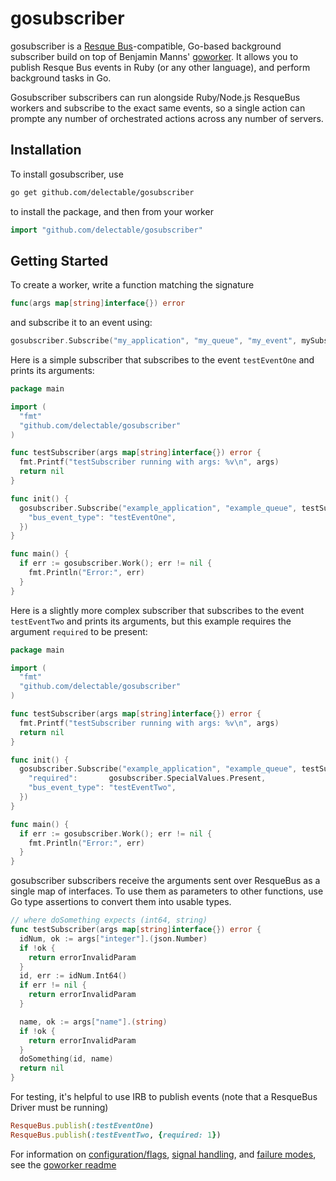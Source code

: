 gosubscriber
============
gosubscriber is a [Resque Bus](https://github.com/taskrabbit/resque-bus)-compatible, Go-based background subscriber build on top of Benjamin Manns' [goworker](https://github.com/benmanns/goworker). It allows you to publish Resque Bus events in Ruby (or any other language), and perform background tasks in Go.

Gosubscriber subscribers can run alongside Ruby/Node.js ResqueBus workers and subscribe to the exact same events, so a single action can prompte any number of orchestrated actions across any number of servers.

## Installation

To install gosubscriber, use

```sh
go get github.com/delectable/gosubscriber
```

to install the package, and then from your worker

```go
import "github.com/delectable/gosubscriber"
```

## Getting Started

To create a worker, write a function matching the signature

```go
func(args map[string]interface{}) error
```

and subscribe it to an event using:

```go
gosubscriber.Subscribe("my_application", "my_queue", "my_event", mySubscriber)
```

Here is a simple subscriber that subscribes to the event `testEventOne` and prints its arguments:

```go
package main

import (
  "fmt"
  "github.com/delectable/gosubscriber"
)

func testSubscriber(args map[string]interface{}) error {
  fmt.Printf("testSubscriber running with args: %v\n", args)
  return nil
}

func init() {
  gosubscriber.Subscribe("example_application", "example_queue", testSubscriber, map[string]string{
    "bus_event_type": "testEventOne",
  })
}

func main() {
  if err := gosubscriber.Work(); err != nil {
    fmt.Println("Error:", err)
  }
}
```

Here is a slightly more complex subscriber that subscribes to the event `testEventTwo` and prints its arguments, but this example requires the argument `required` to be present:

```go
package main

import (
  "fmt"
  "github.com/delectable/gosubscriber"
)

func testSubscriber(args map[string]interface{}) error {
  fmt.Printf("testSubscriber running with args: %v\n", args)
  return nil
}

func init() {
  gosubscriber.Subscribe("example_application", "example_queue", testSubscriber, map[string]string{
    "required":       gosubscriber.SpecialValues.Present,
    "bus_event_type": "testEventTwo",
  })
}

func main() {
  if err := gosubscriber.Work(); err != nil {
    fmt.Println("Error:", err)
  }
}

```

gosubscriber subscribers receive the arguments sent over ResqueBus as a single map of interfaces. To use them as parameters to other functions, use Go type assertions to convert them into usable types.

``` go
// where doSomething expects (int64, string)
func testSubscriber(args map[string]interface{}) error {
  idNum, ok := args["integer"].(json.Number)
  if !ok {
    return errorInvalidParam
  }
  id, err := idNum.Int64()
  if err != nil {
    return errorInvalidParam
  }

  name, ok := args["name"].(string)
  if !ok {
    return errorInvalidParam
  }
  doSomething(id, name)
  return nil
}
```

For testing, it's helpful to use IRB to publish events (note that a ResqueBus Driver must be running)

``` ruby
ResqueBus.publish(:testEventOne)
ResqueBus.publish(:testEventTwo, {required: 1})
```

For information on [configuration/flags](https://github.com/benmanns/goworker#flags), [signal handling](https://github.com/benmanns/goworker#signal-handling-in-goworker), and [failure modes](https://github.com/benmanns/goworker#failure-modes), see the [goworker readme](https://github.com/benmanns/goworker)
